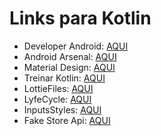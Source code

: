 # Links para Kotlin
- Developer Android: [AQUI](https://developer.android.com/)
- Android Arsenal: [AQUI](https://android-arsenal.com/)
- Material Design: [AQUI](https://material.io/)
- Treinar Kotlin: [AQUI](https://play.kotlinlang.org/koans/overview)
- LottieFiles: [AQUI](https://lottiefiles.com)
- LyfeCycle: [AQUI](https://developer.android.com/guide/components/activities/activity-lifecycle)
- InputsStyles: [AQUI](https://medium.com/omisoft/textinputlayout-styling-8b36a5e0d73c)
- Fake Store Api: [AQUI](https://fakestoreapi.com)